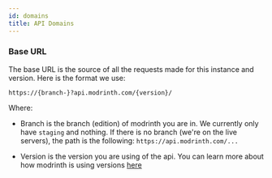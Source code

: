 ```yaml
---
id: domains
title: API Domains
---
```


### Base URL
The base URL is the source of all the requests made for this instance and version.
Here is the format we use:
```
https://{branch-}?api.modrinth.com/{version}/
```
Where:
- Branch is the branch (edition) of modrinth you are in. We currently only have `staging` and nothing. If there is no branch (we're on the live servers),
the path is the following: `https://api.modrinth.com/...`

- Version is the version you are using of the api. You can learn more about how modrinth is using versions [here](./versioning.md)
